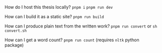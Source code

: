How do I host this thesis locally?
`pnpm i`
`pnpm run dev`

How can I build it as a static site?
`pnpm run build`

How can I produce plain text from the written work?
`pnpm run convert` or `sh convert.sh`

How can I get a word count?
`pnpm run count` (requires `nltk` python package)

